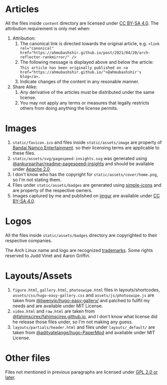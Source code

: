 # Articles

All the files inside `content` directory are licensed under [CC BY-SA 4.0].
The attribution requirement is only met when:

1. Attribution:
   1. The canonical link is directed towards the original article, e.g.
      `<link rel="canonical" href="https://ahmubashshir.github.io/post/2021/04/20/arch-reflector-rankmirror/" />`
   2. The following message is displayed above and below the article:
      `This article has been originally published on <a href="https://ahmubashshir.github.io/">@ahmubashshir's blog</a>.`
   3. Indicate changes of the content in any resonable manner.
2. Share Alike:
   1. Any derivative of the articles must be distributed under the same license.
   2. You may not apply any terms or measures that legally restricts others from doing anything the license permits.


# Images

1. `static/favicon.ico` and files inside `static/assets/image` are property of [Bandai Namco Entertainment](https://www.bandainamcoent.com/).
   so their licensing terms are applicable to these files.
2. `static/assets/svg/pagespeed-insights.svg` was generated using [@ankurparihar/readme-pagespeed-insights](https://github.com/ankurparihar/readme-pagespeed-insights)
   and should be available under [Apache 2.0](https://github.com/ankurparihar/readme-pagespeed-insights/raw/master/LICENSE)
3. I don't know who has the copyright for `static/assets/cover/home.png`, so I'm not stating them.
4. Files under `static/assets/badges` are generated using [simple-icons](simpleicons.org/) and are property of the respective owners. 
5. Images captured by me and published on [imgur](https://imgur.com) are available under [CC BY-SA 4.0].

# Logos

All the files inside `static/assets/badges` directory are copyrighted to their respective companies.

The Arch Linux name and logo are recognized [trademarks](https://wiki.archlinux.org/index.php/DeveloperWiki:TrademarkPolicy).
Some rights reserved to Judd Vinet and Aaron Griffin.

# Layouts/Assets
1. `figure.html`, `gallery.html`, `photoswipe.html` files in layouts/shortcodes,
   `assets/css/hugo-easy-gallery.css` and `assets/js/photoswipe.js` are
   taken from [@liwenyip/hugo-easy-gallery/](https://github.com/liwenyip/hugo-easy-gallery/)
   and patched to fullfil my needs and are available under MIT License.
2. `video.html` and `raw.html` are taken from
   [@fahimscirex/fahimscirex.github.io](https://github.com/fahimscirex/fahimscirex.github.io),
   and I don't know what license did he release those files under, so I'm not making any guess.
3. `layouts/partials/header.html` and files under `layouts/_default/` are taken from
   [@adityatelange/hugo-PaperMod](https://github.com/adityatelange/hugo-PaperMod/)
   and available under MIT License.

# Other files

Files not mentioned in previous paragraphs are licensed under [GPL 2.0 or later].

[CC BY-SA 4.0]: https://creativecommons.org/licenses/by-sa/4.0/
[GPL 2.0 or later]: https://www.gnu.org/licenses/gpl.txt
